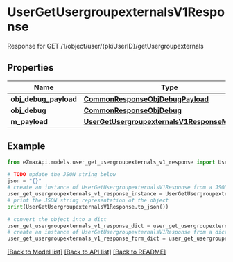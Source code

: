 # UserGetUsergroupexternalsV1Response

Response for GET /1/object/user/{pkiUserID}/getUsergroupexternals

## Properties

Name | Type | Description | Notes
------------ | ------------- | ------------- | -------------
**obj_debug_payload** | [**CommonResponseObjDebugPayload**](CommonResponseObjDebugPayload.md) |  | 
**obj_debug** | [**CommonResponseObjDebug**](CommonResponseObjDebug.md) |  | [optional] 
**m_payload** | [**UserGetUsergroupexternalsV1ResponseMPayload**](UserGetUsergroupexternalsV1ResponseMPayload.md) |  | 

## Example

```python
from eZmaxApi.models.user_get_usergroupexternals_v1_response import UserGetUsergroupexternalsV1Response

# TODO update the JSON string below
json = "{}"
# create an instance of UserGetUsergroupexternalsV1Response from a JSON string
user_get_usergroupexternals_v1_response_instance = UserGetUsergroupexternalsV1Response.from_json(json)
# print the JSON string representation of the object
print(UserGetUsergroupexternalsV1Response.to_json())

# convert the object into a dict
user_get_usergroupexternals_v1_response_dict = user_get_usergroupexternals_v1_response_instance.to_dict()
# create an instance of UserGetUsergroupexternalsV1Response from a dict
user_get_usergroupexternals_v1_response_form_dict = user_get_usergroupexternals_v1_response.from_dict(user_get_usergroupexternals_v1_response_dict)
```
[[Back to Model list]](../README.md#documentation-for-models) [[Back to API list]](../README.md#documentation-for-api-endpoints) [[Back to README]](../README.md)


